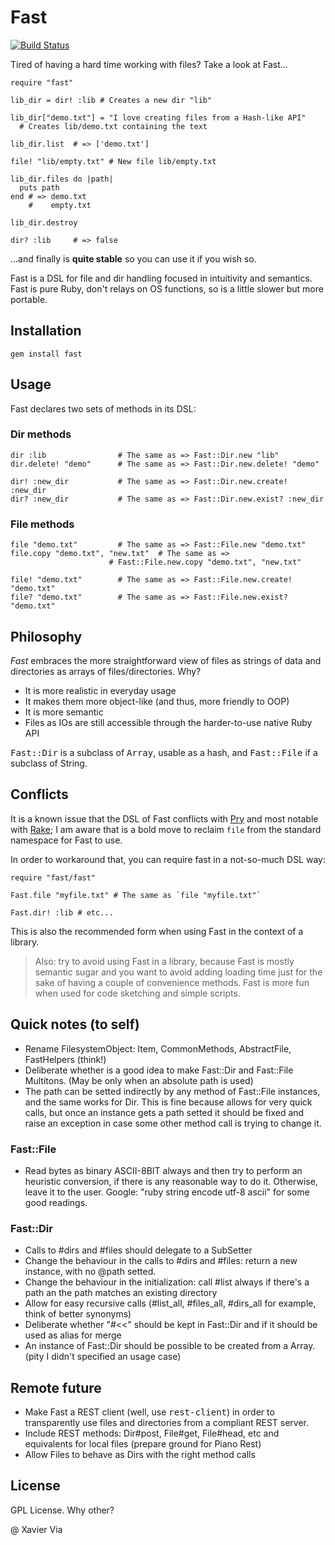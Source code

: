 Fast
==== 

[![Build Status](https://secure.travis-ci.org/xaviervia/fast.png)](http://travis-ci.org/xaviervia/fast)

Tired of having a hard time working with files? Take a look at Fast...

    require "fast"
    
    lib_dir = dir! :lib # Creates a new dir "lib"
    
    lib_dir["demo.txt"] = "I love creating files from a Hash-like API"  
      # Creates lib/demo.txt containing the text
    
    lib_dir.list  # => ['demo.txt']
    
    file! "lib/empty.txt" # New file lib/empty.txt
    
    lib_dir.files do |path|
      puts path
    end # => demo.txt
        #    empty.txt
  
    lib_dir.destroy
    
    dir? :lib     # => false

...and finally is **quite stable** so you can use it if you wish so.

Fast is a DSL for file and dir handling focused in intuitivity and semantics. Fast is pure Ruby, don't relays on OS functions, so is a little slower but more portable.

Installation
------------

    gem install fast

Usage
-----

Fast declares two sets of methods in its DSL:

### Dir methods

    dir :lib                # The same as => Fast::Dir.new "lib"
    dir.delete! "demo"      # The same as => Fast::Dir.new.delete! "demo"
  
    dir! :new_dir           # The same as => Fast::Dir.new.create! :new_dir
    dir? :new_dir           # The same as => Fast::Dir.new.exist? :new_dir
  
### File methods

    file "demo.txt"         # The same as => Fast::File.new "demo.txt"
    file.copy "demo.txt", "new.txt"  # The same as =>
                          # Fast::File.new.copy "demo.txt", "new.txt"
                          
    file! "demo.txt"        # The same as => Fast::File.new.create! "demo.txt"
    file? "demo.txt"        # The same as => Fast::File.new.exist? "demo.txt"

Philosophy
----------

*Fast* embraces the more straightforward view of files as strings of data and directories as arrays of files/directories. Why?

* It is more realistic in everyday usage
* It makes them more object-like (and thus, more friendly to OOP)
* It is more semantic
* Files as IOs are still accessible through the harder-to-use native Ruby API

<tt>Fast::Dir</tt> is a subclass of <tt>Array</tt>, usable as a hash, and <tt>Fast::File</tt> if a subclass of String.

Conflicts
---------

It is a known issue that the DSL of Fast conflicts with [Pry][pry-gem] and most notable with [Rake][rake-gem]; I am aware that is a bold move to reclaim `file` from the standard namespace for Fast to use.

In order to workaround that, you can require fast in a not-so-much DSL way:

    require "fast/fast"
    
    Fast.file "myfile.txt" # The same as `file "myfile.txt"`
    
    Fast.dir! :lib # etc...

This is also the recommended form when using Fast in the context of a library. 

> Also: try to avoid using Fast in a library, because Fast is mostly semantic sugar and you want to avoid adding loading time just for the sake of having a couple of convenience methods. Fast is more fun when used for code sketching and simple scripts.

[pry-gem]: https://github.com/pry/pry
[rake-gem]: http://rake.rubyforge.org/

Quick notes (to self)
---------------------

* Rename FilesystemObject: Item, CommonMethods, AbstractFile, FastHelpers (think!)
* Deliberate whether is a good idea to make Fast::Dir and Fast::File Multitons. (May be only when an absolute path is used)
* The path can be setted indirectly by any method of Fast::File instances, and the same works for Dir. This is fine because allows for very quick calls, but once an instance gets a path setted it should be fixed and raise an exception in case some other method call is trying to change it.

### Fast::File
* Read bytes as binary ASCII-8BIT always and then try to perform an heuristic conversion, if there is any reasonable way to do it. Otherwise, leave it to the user. Google: "ruby string encode utf-8 ascii" for some good readings.

### Fast::Dir
* Calls to #dirs and #files should delegate to a SubSetter
* Change the behaviour in the calls to #dirs and #files: return a new instance, with no @path setted.
* Change the behaviour in the initialization: call #list always if there's a path an the path matches an existing directory
* Allow for easy recursive calls (#list_all, #files_all, #dirs_all for example, think of better synonyms)
* Deliberate whether "#<<" should be kept in Fast::Dir and if it should be used as alias for merge
* An instance of Fast::Dir should be possible to be created from a Array. (pity I didn't specified an usage case) 

Remote future
-------------

* Make Fast a REST client (well, use <tt>rest-client</tt>) in order to transparently use files and directories from a compliant REST server. 
* Include REST methods: Dir#post, File#get, File#head, etc and equivalents for local files (prepare ground for Piano Rest)
* Allow Files to behave as Dirs with the right method calls

License
-------

GPL License. Why other?

@ Xavier Via

